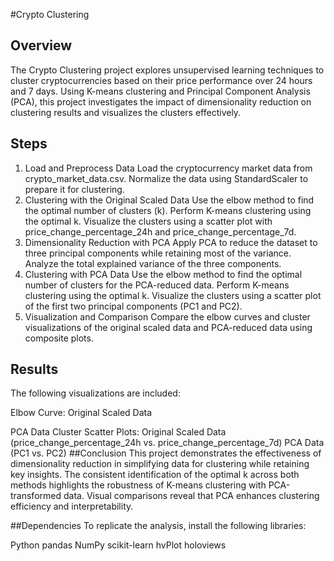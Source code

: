 #Crypto Clustering
## Overview
The Crypto Clustering project explores unsupervised learning techniques to cluster cryptocurrencies based on their price performance over 24 hours and 7 days. Using K-means clustering and Principal Component Analysis (PCA), this project investigates the impact of dimensionality reduction on clustering results and visualizes the clusters effectively.

## Steps
1. Load and Preprocess Data
Load the cryptocurrency market data from crypto_market_data.csv.
Normalize the data using StandardScaler to prepare it for clustering.
2. Clustering with the Original Scaled Data
Use the elbow method to find the optimal number of clusters (k).
Perform K-means clustering using the optimal k.
Visualize the clusters using a scatter plot with price_change_percentage_24h and price_change_percentage_7d.
3. Dimensionality Reduction with PCA
Apply PCA to reduce the dataset to three principal components while retaining most of the variance.
Analyze the total explained variance of the three components.
4. Clustering with PCA Data
Use the elbow method to find the optimal number of clusters for the PCA-reduced data.
Perform K-means clustering using the optimal k.
Visualize the clusters using a scatter plot of the first two principal components (PC1 and PC2).
5. Visualization and Comparison
Compare the elbow curves and cluster visualizations of the original scaled data and PCA-reduced data using composite plots.
## Results
The following visualizations are included:

Elbow Curve:
Original Scaled Data

PCA Data
Cluster Scatter Plots:
Original Scaled Data (price_change_percentage_24h vs. price_change_percentage_7d)
PCA Data (PC1 vs. PC2)
##Conclusion
This project demonstrates the effectiveness of dimensionality reduction in simplifying data for clustering while retaining key insights. The consistent identification of the optimal k across both methods highlights the robustness of K-means clustering with PCA-transformed data. Visual comparisons reveal that PCA enhances clustering efficiency and interpretability.

##Dependencies
To replicate the analysis, install the following libraries:

Python
pandas
NumPy
scikit-learn
hvPlot
holoviews
